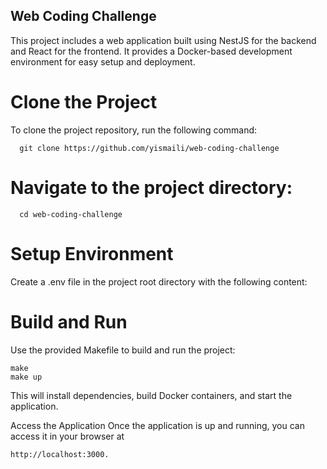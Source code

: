 


## Web Coding Challenge
  This project includes a web application built using NestJS for the backend and React for the frontend. It provides a Docker-based development environment for easy setup and deployment.
  
# Clone the Project
  To clone the project repository, run the following command:
  
      git clone https://github.com/yismaili/web-coding-challenge
# Navigate to the project directory:
  
      cd web-coding-challenge
# Setup Environment
  Create a .env file in the project root directory with the following content:

# Build and Run
Use the provided Makefile to build and run the project:

    make
    make up
This will install dependencies, build Docker containers, and start the application.

Access the Application
Once the application is up and running, you can access it in your browser at 
              
    http://localhost:3000.


